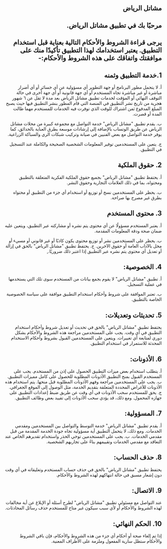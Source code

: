 
<div dir="rtl"> 
 
 ## مشاتل الرياض
  
## مرحبًا بك في تطبيق **مشاتل الرياض**.

## يرجى قراءة الشروط والأحكام التالية بعناية قبل استخدام التطبيق. يعتبر استخدامك لهذا التطبيق تأكيدًا منك على موافقتك واتفاقك على هذه الشروط والأحكام:-

## 1.خدمة التطبيق وثمنه
  
أ. لا يتحمل مطور البرنامج أو جهة التطوير أي مسؤولية عن أي خسائر أو أي أضرار مباشرة أو غير مباشرة تجاه المستخدم أو أي جهة قانونية أو أي جهة أخرى في حالة التوقف النهائي أو المؤقت لخدمات تطبيق مشاتل الرياض بعد مدة لا تقل عن ٦ شهور هجرية من تاريخ نشر التطبيق في المنصة التي قام المطور بنشر التطبيق فيها حيث يصبح المبلغ المدفوع ثمن اشتراك للوقت الذي توفرت فيه الخدمات للمستخدم مهما طالت المدة أو قصرت.

ب. يقدم تطبيق "مشاتل الرياض" خدمة التواصل مع مجموعة كبيرة من محلات مشاتل الرياض عن طريق الوتساب بالإضافة إلى إرشادات موسعة بطرق العناية بالحدائق، كما يوفر خدمة التواصل مع بعض الفنيين في صيانة وتركيب شبكات الري والسباكة الزراعية.

ج. يتعين على المستخدمين توفير المعلومات الشخصية الصحيحة والكاملة عند التسجيل في التطبيق.

## 2. حقوق الملكية

أ. يحتفظ تطبيق "مشاتل الرياض" بجميع حقوق الملكية الفكرية المتعلقة بالتطبيق ومحتواه، بما في ذلك العلامات التجارية وحقوق النشر.

ب. يحظر على المستخدمين نسخ أو توزيع أو استخدام أي جزء من التطبيق أو محتواه بطرق غير مصرح بها صراحة.

## 3. محتوى المستخدم

أ. يعتبر المستخدم مسؤولًا عن أي محتوى يتم نشره أو مشاركته عبر التطبيق، ويتعين عليه ضمان صحة ودقة المعلومات المقدمة.

ب. يحظر على المستخدمين نشر أو توزيع محتوى يكون كاذبًا أو غير قانوني أو مسيء أو مخل بالآداب العامة أو حقوق الآخرين.
                  ج. يحتفظ تطبيق "مشاتل الرياض" بالحق في إزالة أو تعديل أي محتوى يتم نشره عبر التطبيق إذا اعتبر ذلك ضروريًا.,

## 4. الخصوصية:

أ. تطبيق "مشاتل الرياض" لا يقوم بجمع بيانات من المستخدم سوى تلك التي يستخدمها في عملية التسجيل.

ب. تعتبر الموافقة على شروط وأحكام استخدام التطبيق موافقة على سياسة الخصوصية الخاصة بالتطبيق.

## 5. تحديثات وتعديلات:
يحتفظ تطبيق "مشاتل الرياض" بالحق في تحديث أو تعديل شروط وأحكام استخدام التطبيق في أي وقت. يجب على المستخدمين مراجعة هذه الشروط والأحكام بشكل دوري لمتابعة أي تغييرات. ويتعين على المستخدمين القبول بشروط وأحكام الاستخدام المحدثة للاستمرار في استخدام التطبيق.
## 6. الأذونات:
أ. يتطلب استخدام بعض ميزات التطبيق الحصول على إذن من المستخدم. يجب على المستخدم القبول بمنح التطبيق الأذونات المطلوبة للحصول على كامل مميزات التطبيق.
ب. يجب على المستخدمين مراجعة وفهم الأذونات المطلوبة قبل منحها. يتم استخدام هذه الأذونات للأغراض المحددة المتعلقة بتقديم الخدمة، مثل الوصول إلى الموقع الجغرافي.
ج. يحق للمستخدم سحب الأذونات في أي وقت عن طريق ضبط إعدادات التطبيق على جهازه المحمول. ومع ذلك، قد يؤدي سحب الأذونات إلى تقييد بعض وظائف التطبيق.
## 7. المسؤولية:
أ. يقدم تطبيق "مشاتل الرياض" خدمة التوسط والتواصل بين المستخدمين ومقدمي الخدمات. ومع ذلك، لا يتحمل التطبيق أية مسؤولية تجاه جودة الخدمة المقدمة من قبل مقدمي الخدمات.
ب. يجب على المستخدمين توخي الحذر واستخدام تقديرهم الخاص عند التعاقد مع مقدمي الخدمات وتقييمهم بناءً على تجاربهم الشخصية.
## 8. حذف الحساب:
يحتفظ تطبيق "مشاتل الرياض" بالحق في حذف حساب المستخدم وتعليقاته في أي وقت دون إشعار مسبق في حالة انتهاكهم لهذه الشروط والأحكام.
## 9. الاتصال:
عند التواصل مع مسئولي تطبيق "مشاتل الرياض" لطرح أسئلة أو الإبلاغ عن أية مخالفات لهذه الشروط والأحكام أو لأي سبب سيكون غير متاح للمستخدم حذف رسائل المحادثات.
## 10. الحكم النهائي:
إذا تم إلغاء صحة أو أحكام أي جزء من هذه الشروط والأحكام، فإن باقي الشروط والأحكام ستظل سارية المفعول وملزمة على الأطراف المعنية.
<div>
